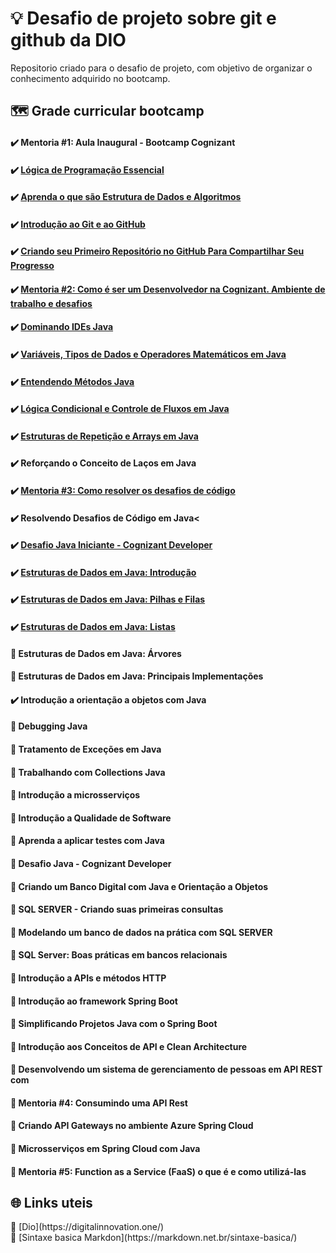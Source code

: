 # 💡 Desafio de projeto sobre git e github da DIO
Repositorio criado para o desafio de projeto, com objetivo de organizar o conhecimento adquirido no bootcamp.


## 🗺️ Grade curricular bootcamp

#### ✔️ Mentoria #1: Aula Inaugural - Bootcamp Cognizant
#### ✔️ [Lógica de Programação Essencial ](https://github.com/girlenolima/dio-desafio-github/tree/main/Logica%20de%20progamacao)             
#### ✔️ [Aprenda o que são Estrutura de Dados e Algoritmos](https://github.com/girlenolima/dio-desafio-github/tree/main/Estruturas%20de%20dados)          
#### ✔️ [Introdução ao Git e ao GitHub](https://github.com/girlenolima/dio-desafio-github/tree/main/Git)
#### ✔️ [Criando seu Primeiro Repositório no GitHub Para Compartilhar Seu Progresso](https://github.com/girlenolima/dio-desafio-github/tree/main/Git)
#### ✔️ [Mentoria #2: Como é ser um Desenvolvedor na Cognizant. Ambiente de trabalho e desafios](https://www.youtube.com/watch?v=llgJpvOzhd4)
#### ✔️ [Dominando IDEs Java](https://github.com/girlenolima/dio-desafio-github/tree/main/Dominando%20IDES%20Java)
#### ✔️ [Variáveis, Tipos de Dados e Operadores Matemáticos em Java](https://github.com/girlenolima/dio-desafio-github/tree/main/Variaveis)
#### ✔️ [Entendendo Métodos Java](https://github.com/girlenolima/dio-desafio-github/tree/main/Entendendo%20M%C3%A9todos%20Java)
#### ✔️ [Lógica Condicional e Controle de Fluxos em Java](https://github.com/girlenolima/dio-desafio-github/tree/main/Logica%20Condicional%20e%20Controle%20de%20Fluxos%20em%20Java)
#### ✔️ [Estruturas de Repetição e Arrays em Java](https://github.com/girlenolima/dio-desafio-github/tree/main/Estruturas%20de%20Repeti%C3%A7%C3%A3o%20e%20Arrays%20em%20Java)
#### ✔️ Reforçando o Conceito de Laços em Java
#### ✔️ [Mentoria #3: Como resolver os desafios de código](https://web.dio.me/live/mentoria-3-como-resolver-os-desafios-de-codigo-1/learning/114341b7-5bc7-454d-beac-423a8aba4d87)
#### ✔️ Resolvendo Desafios de Código em Java<
#### ✔️ [Desafio Java Iniciante - Cognizant Developer](https://github.com/girlenolima/dio-desafio-github/tree/main/Desafio%20Java%20Iniciante%20-%20Cognizant%20Developer)
#### ✔️ [Estruturas de Dados em Java: Introdução](https://github.com/girlenolima/dio-desafio-github/tree/main/Estruturas%20de%20Dados%20em%20Java%20Introdu%C3%A7%C3%A3o)
#### ✔️ [Estruturas de Dados em Java: Pilhas e Filas](https://github.com/girlenolima/dio-desafio-github/tree/main/Estruturas%20de%20Dados%20em%20Java%20Pilhas%20e%20Filas)
#### ✔️ [Estruturas de Dados em Java: Listas](https://github.com/girlenolima/dio-desafio-github/tree/main/Estruturas%20de%20Dados%20em%20Java%20Listas)
             
#### 📅 Estruturas de Dados em Java: Árvores
#### 📅 Estruturas de Dados em Java: Principais Implementações
#### ✔️ Introdução a orientação a objetos com Java
#### 📅 Debugging Java
#### 📅 Tratamento de Exceções em Java
#### 📅 Trabalhando com Collections Java
#### 📅 Introdução a microsserviços
#### 📅 Introdução a Qualidade de Software
#### 📅 Aprenda a aplicar testes com Java
#### 📅 Desafio Java - Cognizant Developer
#### 📅 Criando um Banco Digital com Java e Orientação a Objetos
#### 📅 SQL SERVER - Criando suas primeiras consultas
#### 📅 Modelando um banco de dados na prática com SQL SERVER
#### 📅 SQL Server: Boas práticas em bancos relacionais
#### 📅 Introdução a APIs e métodos HTTP
#### 📅 Introdução ao framework Spring Boot
#### 📅 Simplificando Projetos Java com o Spring Boot
#### 📅 Introdução aos Conceitos de API e Clean Architecture
#### 📅 Desenvolvendo um sistema de gerenciamento de pessoas em API REST com
#### 📅 Mentoria #4: Consumindo uma API Rest
#### 📅 Criando API Gateways no ambiente Azure Spring Cloud
#### 📅 Microsserviços em Spring Cloud com Java
#### 📅 Mentoria #5: Function as a Service (FaaS) o que é e como utilizá-las




## 🌐 Links uteis 

<div style="display: inline_block">
  🧲 [Dio](https://digitalinnovation.one/)<br>
  🧲 [Sintaxe basica Markdon](https://markdown.net.br/sintaxe-basica/)
</div>


